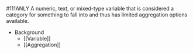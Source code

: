 #111ANLY 
A numeric, text, or mixed-type variable that is considered a category for something to fall into and thus has limited aggregation options available.

* Background
	* [[Variable]]
	* [[Aggregation]]